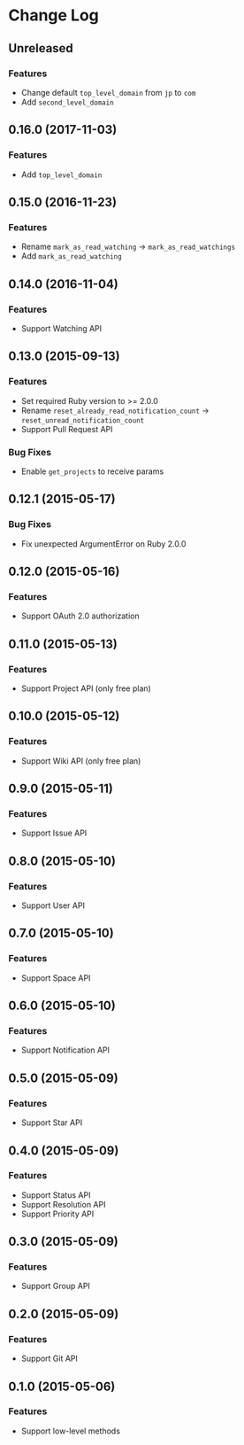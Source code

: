 # Change Log

## Unreleased

### Features

* Change default `top_level_domain` from `jp` to `com`
* Add `second_level_domain`

## 0.16.0 (2017-11-03)

### Features

* Add `top_level_domain`

## 0.15.0 (2016-11-23)

### Features

* Rename `mark_as_read_watching` -> `mark_as_read_watchings`
* Add `mark_as_read_watching`

## 0.14.0 (2016-11-04)

### Features

* Support Watching API

## 0.13.0 (2015-09-13)

### Features

* Set required Ruby version to >= 2.0.0
* Rename `reset_already_read_notification_count` -> `reset_unread_notification_count`
* Support Pull Request API

### Bug Fixes

* Enable `get_projects` to receive params

## 0.12.1 (2015-05-17)

### Bug Fixes

* Fix unexpected ArgumentError on Ruby 2.0.0

## 0.12.0 (2015-05-16)

### Features

* Support OAuth 2.0 authorization

## 0.11.0 (2015-05-13)

### Features

* Support Project API (only free plan)

## 0.10.0 (2015-05-12)

### Features

* Support Wiki API (only free plan)

## 0.9.0 (2015-05-11)

### Features

* Support Issue API

## 0.8.0 (2015-05-10)

### Features

* Support User API

## 0.7.0 (2015-05-10)

### Features

* Support Space API

## 0.6.0 (2015-05-10)

### Features

* Support Notification API

## 0.5.0 (2015-05-09)

### Features

* Support Star API

## 0.4.0 (2015-05-09)

### Features

* Support Status API
* Support Resolution API
* Support Priority API

## 0.3.0 (2015-05-09)

### Features

* Support Group API

## 0.2.0 (2015-05-09)

### Features

* Support Git API

## 0.1.0 (2015-05-06)

### Features

* Support low-level methods
